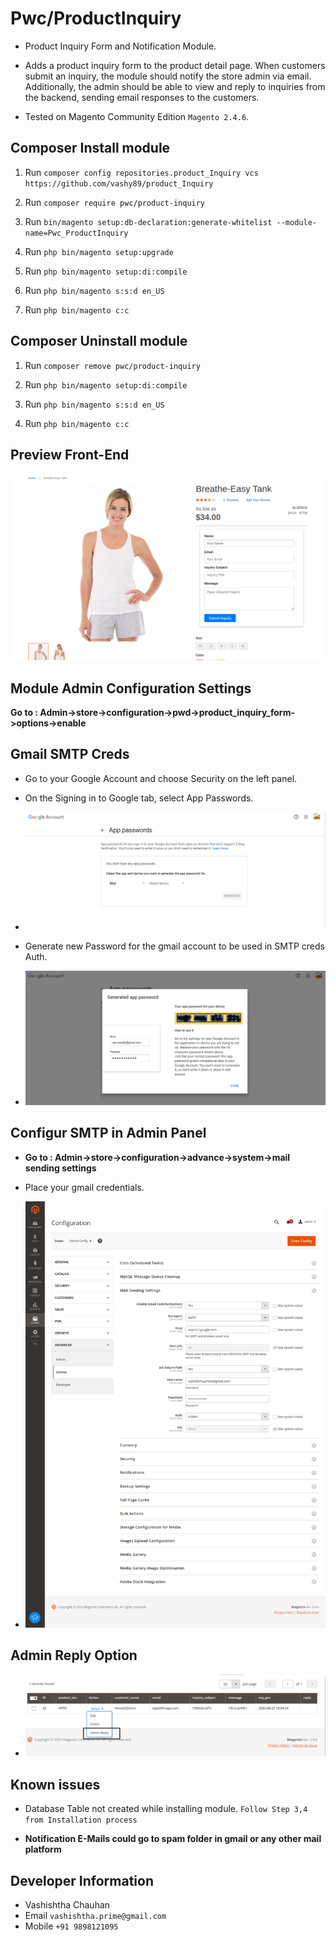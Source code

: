 # Pwc/ProductInquiry

- Product Inquiry Form and Notification Module. 

- Adds a product inquiry form to the product detail page. When customers submit an inquiry, the module should notify the store admin via email. Additionally, the admin should be able to view and reply to inquiries from the backend, sending email responses to the customers.

- Tested on Magento Community Edition  `Magento 2.4.6`.

## Composer Install module

1. Run `composer config repositories.product_Inquiry vcs https://github.com/vashy89/product_Inquiry`

2. Run `composer require pwc/product-inquiry`

3. Run `bin/magento setup:db-declaration:generate-whitelist --module-name=Pwc_ProductInquiry`

3. Run `php bin/magento setup:upgrade`

4. Run `php bin/magento setup:di:compile`

5. Run `php bin/magento s:s:d en_US`

6. Run `php bin/magento c:c`

## Composer Uninstall module

1. Run `composer remove pwc/product-inquiry`

2. Run `php bin/magento setup:di:compile`

3. Run `php bin/magento s:s:d en_US`

4. Run `php bin/magento c:c`

## Preview Front-End

![PDP Inquiry Form](/readme-images/inquiry-form.png "PDP Inquiry Form")


## Module Admin Configuration Settings

**Go to : Admin->store->configuration->pwd->product_inquiry_form->options->enable**

## Gmail SMTP Creds

- Go to your Google Account and choose Security on the left panel.

- On the Signing in to Google tab, select App Passwords.

- ![App-Password](/readme-images/App-Password.png "App-Password")

- Generate new Password for the gmail account to be used in SMTP creds Auth.

- ![Generate-Password](/readme-images/gmail-app-pass.png "Generate-Password")

## Configur SMTP in Admin Panel

-  **Go to : Admin->store->configuration->advance->system->mail sending settings**

- Place your gmail credentials.

- ![smtp-configuration](/readme-images/smtp-configuration.png "smtp-configuration")

## Admin Reply Option

- ![admin-inquiry](/readme-images/admin-inquiry.png "admin-inquiry")

## Known issues
- Database Table not created while installing module.
`Follow Step 3,4 from Installation process`

- **Notification E-Mails could go to spam folder in gmail or any other mail platform**


## Developer Information
- Vashishtha Chauhan
- Email `vashishtha.prime@gmail.com`
- Mobile `+91 9898121095`
